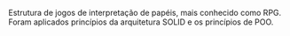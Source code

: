 
Estrutura de jogos de interpretação de papéis, mais conhecido como RPG. Foram aplicados princípios da arquitetura SOLID e os princípios de POO.
